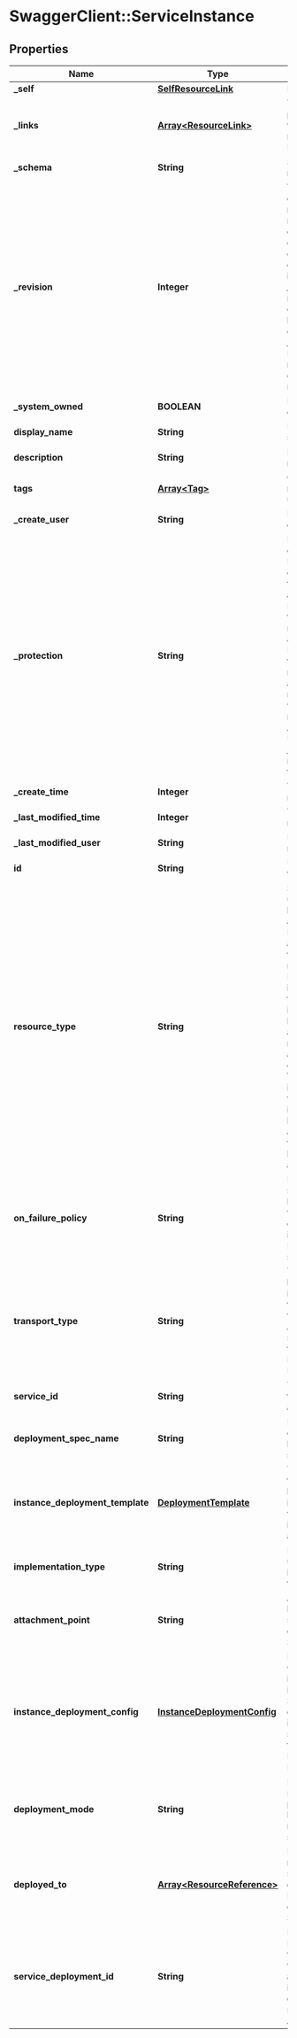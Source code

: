 # SwaggerClient::ServiceInstance

## Properties
Name | Type | Description | Notes
------------ | ------------- | ------------- | -------------
**_self** | [**SelfResourceLink**](SelfResourceLink.md) | Link to this resource | [optional] 
**_links** | [**Array&lt;ResourceLink&gt;**](ResourceLink.md) | The server will populate this field when returing the resource. Ignored on PUT and POST. | [optional] 
**_schema** | **String** | Schema for this resource | [optional] 
**_revision** | **Integer** | The _revision property describes the current revision of the resource. To prevent clients from overwriting each other&#39;s changes, PUT operations must include the current _revision of the resource, which clients should obtain by issuing a GET operation. If the _revision provided in a PUT request is missing or stale, the operation will be rejected. | [optional] 
**_system_owned** | **BOOLEAN** | Indicates system owned resource | [optional] 
**display_name** | **String** | Defaults to ID if not set | [optional] 
**description** | **String** | Description of this resource | [optional] 
**tags** | [**Array&lt;Tag&gt;**](Tag.md) | Opaque identifiers meaningful to the API user | [optional] 
**_create_user** | **String** | ID of the user who created this resource | [optional] 
**_protection** | **String** | Protection status is one of the following: PROTECTED - the client who retrieved the entity is not allowed             to modify it. NOT_PROTECTED - the client who retrieved the entity is allowed                 to modify it REQUIRE_OVERRIDE - the client who retrieved the entity is a super                    user and can modify it, but only when providing                    the request header X-Allow-Overwrite&#x3D;true. UNKNOWN - the _protection field could not be determined for this           entity.  | [optional] 
**_create_time** | **Integer** | Timestamp of resource creation | [optional] 
**_last_modified_time** | **Integer** | Timestamp of last modification | [optional] 
**_last_modified_user** | **String** | ID of the user who last modified this resource | [optional] 
**id** | **String** | Unique identifier of this resource | [optional] 
**resource_type** | **String** | ServiceInstance is used when NSX handles the lifecyle of   appliance. Deployment and appliance related all the information is necessary. ByodServiceInstance is a custom instance to be used when NSX is not handling   the lifecycles of appliance/s. User will manage their own appliance (BYOD)   to connect with NSX. VirtualServiceInstance is a a custom instance to be used when NSX is not   handling the lifecycle of an appliance and when the user is not bringing   their own appliance.  | 
**on_failure_policy** | **String** | Failure policy of the service instance - if it has to be different from the service. By default the service instance inherits the FailurePolicy of the service it belongs to. | [optional] 
**transport_type** | **String** | Transport to be used by this service instance for deploying the Service-VM. This field is to be set Not Applicable(NA) if the service only caters to functionality EPP(Endpoint Protection). | 
**service_id** | **String** | The Service to which the service instance is associated. | [optional] 
**deployment_spec_name** | **String** | Name of the deployment spec to be used by this service instance. | 
**instance_deployment_template** | [**DeploymentTemplate**](DeploymentTemplate.md) | The deployment template to be used by this service instance. The attribute values specific to this instance can be added. | 
**implementation_type** | **String** | Implementation to be used by this service instance for deploying the Service-VM. | 
**attachment_point** | **String** | Attachment point to be used by this service instance for deploying the Service-VM. | 
**instance_deployment_config** | [**InstanceDeploymentConfig**](InstanceDeploymentConfig.md) | Instance Deployment Config contains the information to be injected during Service-VM deployment. This field is optional if the service only caters to functionality EPP(Endpoint Protection). | [optional] 
**deployment_mode** | **String** | Deployment mode specifies where the partner appliance will be deployed in HA or non-HA i.e standalone mode. | [default to &#39;ACTIVE_STANDBY&#39;]
**deployed_to** | [**Array&lt;ResourceReference&gt;**](ResourceReference.md) | List of resource references where service instance be deployed. Ex. Tier 0 Logical Router in case of N-S ServiceInsertion. | 
**service_deployment_id** | **String** | Id of the Service Deployment using which the instances were deployed. Its available only for instances that were deployed using service deployment API. | [optional] 


